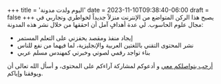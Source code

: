 +++
title = 'اليوم ولدت مدونة'
date = 2023-11-10T09:38:40-06:00
draft = false
+++
يصبح هذا الركن المتواضع من الإنترنت منزلاً جديداً لخواطري وتجاربي في مجال علوم الحاسوب. لي عدة أهدافٍ آمل أن احققها من خلال نشر هذه المدونة:

*  إيجاد منفذ ومقصد يحفزني على التعلم المستمر
*  نشر المحتوى التقني باللغتين العربية والإنجليزية، لما فيهما من نفع للناس
*  بناء تواجد رقمي لصوتي وخبرتي كمهندس مسلم عربي

[أرحب بتواصلكم معي](mailto:ali@dowair.com)  و أدعوكم لمشاركة آراءكم على المحتوى، و أسأل الله تعالى أن ويوفقنا وإياكم.